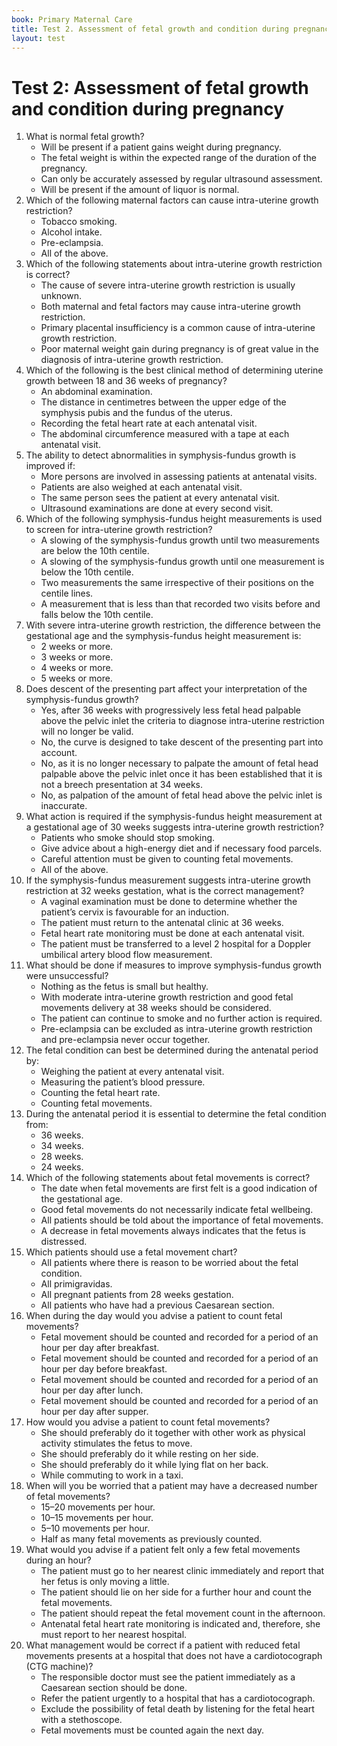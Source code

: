 ```yaml
---
book: Primary Maternal Care
title: Test 2. Assessment of fetal growth and condition during pregnancy
layout: test
---
```


# Test 2: Assessment of fetal growth and condition during pregnancy

1.	What is normal fetal growth?
	-	Will be present if a patient gains weight during pregnancy.
	+	The fetal weight is within the expected range of the duration of the pregnancy.
	-	Can only be accurately assessed by regular ultrasound assessment.
	-	Will be present if the amount of liquor is normal.
2.	Which of the following maternal factors can cause intra-uterine growth restriction?
	-	Tobacco smoking.
	-	Alcohol intake.
	-	Pre-eclampsia.
	+	All of the above.
3.	Which of the following statements about intra-uterine growth restriction is correct?
	-	The cause of severe intra-uterine growth restriction is usually unknown.
	+	Both maternal and fetal factors may cause intra-uterine growth restriction.
	-	Primary placental insufficiency is a common cause of intra-uterine growth restriction.
	-	Poor maternal weight gain during pregnancy is of great value in the diagnosis of intra-uterine growth restriction.
4.	Which of the following is the best clinical method of determining uterine growth between 18 and 36 weeks of pregnancy?
	-	An abdominal examination.
	+	The distance in centimetres between the upper edge of the symphysis pubis and the fundus of the uterus.
	-	Recording the fetal heart rate at each antenatal visit.
	-	The abdominal circumference measured with a tape at each antenatal visit.
5.	The ability to detect abnormalities in symphysis-fundus growth is improved if:
	-	More persons are involved in assessing patients at antenatal visits.
	-	Patients are also weighed at each antenatal visit.
	+	The same person sees the patient at every antenatal visit.
	-	Ultrasound examinations are done at every second visit.
6.	Which of the following symphysis-fundus height measurements is used to screen for intra-uterine growth restriction?
	-	A slowing of the symphysis-fundus growth until two measurements are below the 10th centile.
	+	A slowing of the symphysis-fundus growth until one measurement is below the 10th centile.
	-	Two measurements the same irrespective of their positions on the centile lines.
	-	A measurement that is less than that recorded two visits before and falls below the 10th centile.
7.	With severe intra-uterine growth restriction, the difference between the gestational age and the symphysis-fundus height measurement is:
	-	2 weeks or more.
	-	3 weeks or more.
	+	4 weeks or more.
	-	5 weeks or more.
8.	Does descent of the presenting part affect your interpretation of the symphysis-fundus growth?
	+	Yes, after 36 weeks with progressively less fetal head palpable above the pelvic inlet the criteria to diagnose intra-uterine restriction will no longer be valid.
	-	No, the curve is designed to take descent of the presenting part into account.
	-	No, as it is no longer necessary to palpate the amount of fetal head palpable above the pelvic inlet once it has been established that it is not a breech presentation at 34 weeks.
	-	No, as palpation of the amount of fetal head above the pelvic inlet is inaccurate.
9.	What action is required if the symphysis-fundus height measurement at a gestational age of 30 weeks suggests intra-uterine growth restriction?
	-	Patients who smoke should stop smoking.
	-	Give advice about a high-energy diet and if necessary food parcels.
	-	Careful attention must be given to counting fetal movements.
	+	All of the above.
10.	If the symphysis-fundus measurement suggests intra-uterine growth restriction at 32 weeks gestation, what is the correct management?
	-	A vaginal examination must be done to determine whether the patient’s cervix is favourable for an induction.
	-	The patient must return to the antenatal clinic at 36 weeks.
	-	Fetal heart rate monitoring must be done at each antenatal visit.
	+	The patient must be transferred to a level 2 hospital for a Doppler umbilical artery blood flow measurement.
11.	What should be done if measures to improve symphysis-fundus growth were unsuccessful?
	-	Nothing as the fetus is small but healthy.
	+	With moderate intra-uterine growth restriction and good fetal movements delivery at 38 weeks should be considered.
	-	The patient can continue to smoke and no further action is required.
	-	Pre-eclampsia can be excluded as intra-uterine growth restriction and pre-eclampsia never occur together.
12.	The fetal condition can best be determined during the antenatal period by:
	-	Weighing the patient at every antenatal visit.
	-	Measuring the patient’s blood pressure.
	-	Counting the fetal heart rate.
	+	Counting fetal movements.
13.	During the antenatal period it is essential to determine the fetal condition from:
	-	36 weeks.
	-	34 weeks.
	+	28 weeks.
	-	24 weeks.
14.	Which of the following statements about fetal movements is correct?
	-	The date when fetal movements are first felt is a good indication of the gestational age.
	-	Good fetal movements do not necessarily indicate fetal wellbeing.
	+	All patients should be told about the importance of fetal movements.
	-	A decrease in fetal movements always indicates that the fetus is distressed.
15.	Which patients should use a fetal movement chart?
	+	All patients where there is reason to be worried about the fetal condition.
	-	All primigravidas.
	-	All pregnant patients from 28 weeks gestation.
	-	All patients who have had a previous Caesarean section.
16.	When during the day would you advise a patient to count fetal movements?
	+	Fetal movement should be counted and recorded for a period of an hour per day after breakfast.
	-	Fetal movement should be counted and recorded for a period of an hour per day before breakfast.
	-	Fetal movement should be counted and recorded for a period of an hour per day after lunch.
	-	Fetal movement should be counted and recorded for a period of an hour per day after supper.
17.	How would you advise a patient to count fetal movements?
	-	She should preferably do it together with other work as physical activity stimulates the fetus to move.
	+	She should preferably do it while resting on her side.
	-	She should preferably do it while lying flat on her back.
	-	While commuting to work in a taxi.
18.	When will you be worried that a patient may have a decreased number of fetal movements?
	-	15–20 movements per hour.
	-	10–15 movements per hour.
	-	5–10 movements per hour.
	+	Half as many fetal movements as previously counted.
19.	What would you advise if a patient felt only a few fetal movements during an hour?
	-	The patient must go to her nearest clinic immediately and report that her fetus is only moving a little.
	+	The patient should lie on her side for a further hour and count the fetal movements.
	-	The patient should repeat the fetal movement count in the afternoon.
	-	Antenatal fetal heart rate monitoring is indicated and, therefore, she must report to her nearest hospital.
20.	What management would be correct if a patient with reduced fetal movements presents at a hospital that does not have a cardiotocograph (CTG machine)?
	-	The responsible doctor must see the patient immediately as a Caesarean section should be done.
	-	Refer the patient urgently to a hospital that has a cardiotocograph.
	+	Exclude the possibility of fetal death by listening for the fetal heart with a stethoscope.
	-	Fetal movements must be counted again the next day.
